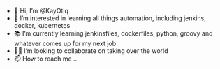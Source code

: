 - 👋 Hi, I’m @KayOtiq
- 👀 I’m interested in learning all things automation, including jenkins, docker, kubernetes
- 📚 I’m currently learning jenkinsfiles, dockerfiles, python, groovy and whatever comes up for my next job
- 🤝🏼 I’m looking to collaborate on taking over the world
- 📫 How to reach me ...

<!---
KayOtiq/KayOtiq is a ✨ special ✨ repository because its `README.md` (this file) appears on your GitHub profile.
You can click the Preview link to take a look at your changes.
--->
